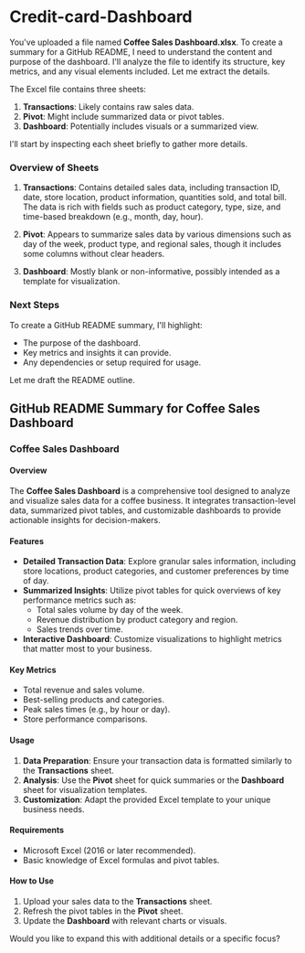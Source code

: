 # Credit-card-Dashboard
You've uploaded a file named **Coffee Sales Dashboard.xlsx**. To create a summary for a GitHub README, I need to understand the content and purpose of the dashboard. I'll analyze the file to identify its structure, key metrics, and any visual elements included. Let me extract the details.

The Excel file contains three sheets: 

1. **Transactions**: Likely contains raw sales data.
2. **Pivot**: Might include summarized data or pivot tables.
3. **Dashboard**: Potentially includes visuals or a summarized view.

I'll start by inspecting each sheet briefly to gather more details.

### Overview of Sheets

1. **Transactions**: Contains detailed sales data, including transaction ID, date, store location, product information, quantities sold, and total bill. The data is rich with fields such as product category, type, size, and time-based breakdown (e.g., month, day, hour).

2. **Pivot**: Appears to summarize sales data by various dimensions such as day of the week, product type, and regional sales, though it includes some columns without clear headers.

3. **Dashboard**: Mostly blank or non-informative, possibly intended as a template for visualization.

### Next Steps
To create a GitHub README summary, I'll highlight:
- The purpose of the dashboard.
- Key metrics and insights it can provide.
- Any dependencies or setup required for usage.

Let me draft the README outline.

## GitHub README Summary for Coffee Sales Dashboard

### Coffee Sales Dashboard

#### Overview
The **Coffee Sales Dashboard** is a comprehensive tool designed to analyze and visualize sales data for a coffee business. It integrates transaction-level data, summarized pivot tables, and customizable dashboards to provide actionable insights for decision-makers.

#### Features
- **Detailed Transaction Data**: Explore granular sales information, including store locations, product categories, and customer preferences by time of day.
- **Summarized Insights**: Utilize pivot tables for quick overviews of key performance metrics such as:
  - Total sales volume by day of the week.
  - Revenue distribution by product category and region.
  - Sales trends over time.
- **Interactive Dashboard**: Customize visualizations to highlight metrics that matter most to your business.

#### Key Metrics
- Total revenue and sales volume.
- Best-selling products and categories.
- Peak sales times (e.g., by hour or day).
- Store performance comparisons.

#### Usage
1. **Data Preparation**: Ensure your transaction data is formatted similarly to the **Transactions** sheet.
2. **Analysis**: Use the **Pivot** sheet for quick summaries or the **Dashboard** sheet for visualization templates.
3. **Customization**: Adapt the provided Excel template to your unique business needs.

#### Requirements
- Microsoft Excel (2016 or later recommended).
- Basic knowledge of Excel formulas and pivot tables.

#### How to Use
1. Upload your sales data to the **Transactions** sheet.
2. Refresh the pivot tables in the **Pivot** sheet.
3. Update the **Dashboard** with relevant charts or visuals.

Would you like to expand this with additional details or a specific focus?
